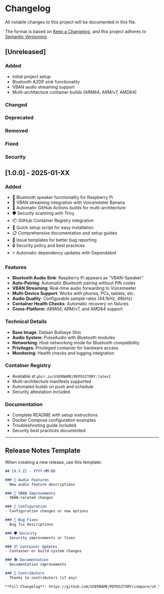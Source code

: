 # Changelog

All notable changes to this project will be documented in this file.

The format is based on [Keep a Changelog](https://keepachangelog.com/en/1.0.0/),
and this project adheres to [Semantic Versioning](https://semver.org/spec/v2.0.0.html).

## [Unreleased]

### Added
- Initial project setup
- Bluetooth A2DP sink functionality
- VBAN audio streaming support
- Multi-architecture container builds (ARM64, ARM/v7, AMD64)

### Changed

### Deprecated

### Removed

### Fixed

### Security

## [1.0.0] - 2025-01-XX

### Added
- 🎵 Bluetooth speaker functionality for Raspberry Pi
- 📡 VBAN streaming integration with Voicemeeter Banana
- 🔄 Automatic GitHub Actions builds for multi-architecture
- 🛡️ Security scanning with Trivy
- 📦 GitHub Container Registry integration
- 🚀 Quick setup script for easy installation
- 📋 Comprehensive documentation and setup guides
- 🐛 Issue templates for better bug reporting
- 🔒 Security policy and best practices
- ⚡ Automatic dependency updates with Dependabot

### Features
- **Bluetooth Audio Sink**: Raspberry Pi appears as "VBAN-Speaker"
- **Auto-Pairing**: Automatic Bluetooth pairing without PIN codes
- **VBAN Streaming**: Real-time audio forwarding to Voicemeeter
- **Multi-Device Support**: Works with phones, PCs, tablets, etc.
- **Audio Quality**: Configurable sample rates (44.1kHz, 48kHz)
- **Container Health Checks**: Automatic recovery on failures
- **Cross-Platform**: ARM64, ARM/v7, and AMD64 support

### Technical Details
- **Base Image**: Debian Bullseye Slim
- **Audio System**: PulseAudio with Bluetooth modules
- **Networking**: Host networking mode for Bluetooth compatibility
- **Privileges**: Privileged container for hardware access
- **Monitoring**: Health checks and logging integration

### Container Registry
- Available at `ghcr.io/USERNAME/REPOSITORY:latest`
- Multi-architecture manifests supported
- Automated builds on push and schedule
- Security attestation included

### Documentation
- Complete README with setup instructions
- Docker Compose configuration examples
- Troubleshooting guide included
- Security best practices documented

---

## Release Notes Template

When creating a new release, use this template:

```markdown
## [X.Y.Z] - YYYY-MM-DD

### 🎵 Audio Features
- New audio feature descriptions

### 📡 VBAN Improvements  
- VBAN-related changes

### 🔧 Configuration
- Configuration changes or new options

### 🐛 Bug Fixes
- Bug fix descriptions

### 🛡️ Security
- Security improvements or fixes

### 📦 Container Updates
- Container or build system changes

### 📚 Documentation
- Documentation improvements

### 🙏 Contributors
- Thanks to contributors (if any)

**Full Changelog**: https://github.com/USERNAME/REPOSITORY/compare/vX.Y.Z-1...vX.Y.Z
```